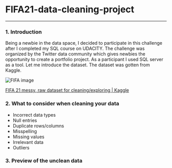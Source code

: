 # FIFA21-data-cleaning-project
---
### 1. **Introduction**

Being a newbie in the data space, I decided to participate in this challenge after I completed my SQL course on UDACITY. The challenge was organized by the Twitter data community which gives newbies the opportunity to create a portfolio project. As a participant I used SQL server as a tool. Let me introduce the dataset. The dataset was gotten from Kaggle.

![FIFA image]()

[FIFA 21 messy, raw dataset for cleaning/exploring | Kaggle](https://www.kaggle.com/datasets/yagunnersya/fifa-21-messy-raw-dataset-for-cleaning-exploring)

### 2. **What to consider when cleaning your data**

- Incorrect data types
- Null entries
- Duplicate rows/columns
- Misspelling
- Missing values
- Irrelevant data
- Outliers

### 3. Preview of the unclean data

![]()

